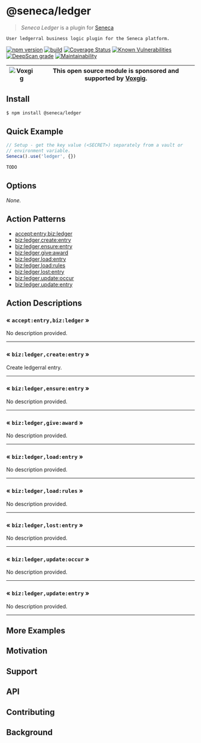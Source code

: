 # @seneca/ledger

> _Seneca Ledger_ is a plugin for [Seneca](http://senecajs.org)

    User ledgerral business logic plugin for the Seneca platform.

[![npm version](https://img.shields.io/npm/v/@seneca/ledger.svg)](https://npmjs.com/package/@seneca/ledger)
[![build](https://github.com/senecajs/seneca-ledger/actions/workflows/build.yml/badge.svg)](https://github.com/senecajs/seneca-ledger/actions/workflows/build.yml)
[![Coverage Status](https://coveralls.io/repos/github/senecajs/seneca-ledger/badge.svg?branch=main)](https://coveralls.io/github/senecajs/seneca-ledger?branch=main)
[![Known Vulnerabilities](https://snyk.io/test/github/senecajs/seneca-ledger/badge.svg)](https://snyk.io/test/github/senecajs/seneca-ledger)
[![DeepScan grade](https://deepscan.io/api/teams/5016/projects/20872/branches/581541/badge/grade.svg)](https://deepscan.io/dashboard#view=project&tid=5016&pid=20872&bid=581541)
[![Maintainability](https://api.codeclimate.com/v1/badges/8242b80adb8acb685afd/maintainability)](https://codeclimate.com/github/senecajs/seneca-ledger/maintainability)

| ![Voxgig](https://www.voxgig.com/res/img/vgt01r.png) | This open source module is sponsored and supported by [Voxgig](https://www.voxgig.com). |
| ---------------------------------------------------- | --------------------------------------------------------------------------------------- |

## Install

```sh
$ npm install @seneca/ledger
```

## Quick Example

```js
// Setup - get the key value (<SECRET>) separately from a vault or
// environment variable.
Seneca().use('ledger', {})

TODO
```

<!--START:options-->

## Options

_None._

<!--END:options-->

<!--START:action-list-->


## Action Patterns

* [accept:entry,biz:ledger](#-acceptentrybizledger-)
* [biz:ledger,create:entry](#-bizledgercreateentry-)
* [biz:ledger,ensure:entry](#-bizledgerensureentry-)
* [biz:ledger,give:award](#-bizledgergiveaward-)
* [biz:ledger,load:entry](#-bizledgerloadentry-)
* [biz:ledger,load:rules](#-bizledgerloadrules-)
* [biz:ledger,lost:entry](#-bizledgerlostentry-)
* [biz:ledger,update:occur](#-bizledgerupdateoccur-)
* [biz:ledger,update:entry](#-bizledgerupdateentry-)


<!--END:action-list-->

<!--START:action-desc-->


## Action Descriptions

### &laquo; `accept:entry,biz:ledger` &raquo;

No description provided.



----------
### &laquo; `biz:ledger,create:entry` &raquo;

Create ledgerral entry.



----------
### &laquo; `biz:ledger,ensure:entry` &raquo;

No description provided.



----------
### &laquo; `biz:ledger,give:award` &raquo;

No description provided.



----------
### &laquo; `biz:ledger,load:entry` &raquo;

No description provided.



----------
### &laquo; `biz:ledger,load:rules` &raquo;

No description provided.



----------
### &laquo; `biz:ledger,lost:entry` &raquo;

No description provided.



----------
### &laquo; `biz:ledger,update:occur` &raquo;

No description provided.



----------
### &laquo; `biz:ledger,update:entry` &raquo;

No description provided.



----------


<!--END:action-desc-->

## More Examples

## Motivation

## Support

## API

## Contributing

## Background
